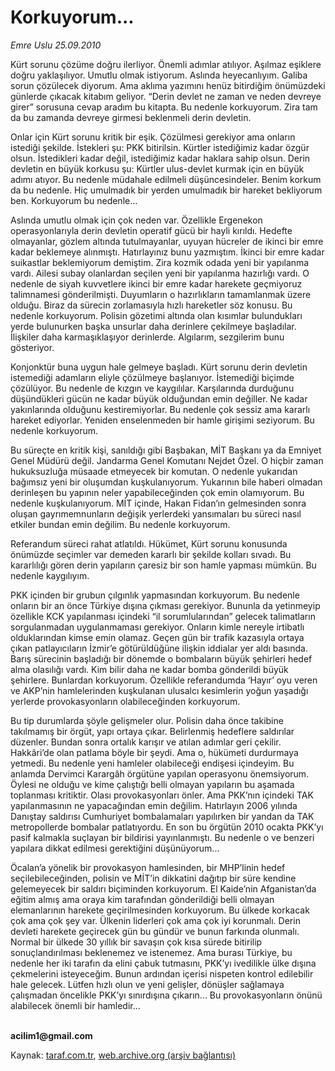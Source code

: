 # Korkuyorum...

*Emre Uslu 25.09.2010*

<div class="yazi">
<p>Kürt sorunu çözüme doğru ilerliyor. Önemli adımlar atılıyor. Aşılmaz eşiklere doğru yaklaşılıyor. Umutlu olmak istiyorum. Aslında heyecanlıyım. Galiba sorun çözülecek diyorum. Ama aklıma yazımını henüz bitirdiğim önümüzdeki günlerde çıkacak kitabım geliyor. “Derin devlet ne zaman ve neden devreye girer” sorusuna cevap aradım bu kitapta. Bu nedenle korkuyorum. Zira tam da bu zamanda devreye girmesi beklenmeli derin devletin.</p>
<p>Onlar için Kürt sorunu kritik bir eşik. Çözülmesi gerekiyor ama onların istediği şekilde. İstekleri şu: PKK bitirilsin. Kürtler istediğimiz kadar özgür olsun. İstedikleri kadar değil, istediğimiz kadar haklara sahip olsun. Derin devletin en büyük korkusu şu: Kürtler ulus-devlet kurmak için en büyük adımı atıyor. Bu nedenle müdahale edilmeli düşüncesindeler. Benim korkum da bu nedenle. Hiç umulmadık bir yerden umulmadık bir hareket bekliyorum ben. Korkuyorum bu nedenle...</p>
<p>Aslında umutlu olmak için çok neden var. Özellikle Ergenekon operasyonlarıyla derin devletin operatif gücü bir hayli kırıldı. Hedefte olmayanlar, gözlem altında tutulmayanlar, uyuyan hücreler de ikinci bir emre kadar beklemeye alınmıştı. Hatırlayınız bunu yazmıştım. İkinci bir emre kadar suikastlar beklemiyorum demiştim. Zira kozmik odada yeni bir yapılanma vardı. Ailesi subay olanlardan seçilen yeni bir yapılanma hazırlığı vardı. O nedenle de siyah kuvvetlere ikinci bir emre kadar harekete geçmiyoruz talimnamesi gönderilmişti. Duyumların o hazırlıkların tamamlanmak üzere olduğu. Biraz da sürecin zorlamasıyla hızlı hareketler söz konusu. Bu nedenle korkuyorum. Polisin gözetimi altında olan kısımlar bulundukları yerde bulunurken başka unsurlar daha derinlere çekilmeye başladılar. İlişkiler daha karmaşıklaşıyor derinlerde. Algılarım, sezgilerim bunu gösteriyor. </p>
<p>Konjonktür buna uygun hale gelmeye başladı. Kürt sorunu derin devletin istemediği adamların eliyle çözülmeye başlanıyor. İstemediği biçimde çözülüyor. Bu nedenle de kızgın ve kaygılılar. Karşılarında durduğunu düşündükleri gücün ne kadar büyük olduğundan emin değiller. Ne kadar yakınlarında olduğunu kestiremiyorlar. Bu nedenle çok sessiz ama kararlı hareket ediyorlar. Yeniden enselenmeden bir hamle girişimi seziyorum. Bu nedenle korkuyorum. </p>
<p>Bu süreçte en kritik kişi, sanıldığı gibi Başbakan, MİT Başkanı ya da Emniyet Genel Müdürü değil. Jandarma Genel Komutanı Nejdet Özel. O hiçbir zaman hukuksuzluğa müsaade etmeyecek bir komutan. O nedenle yukarıdan bağımsız yeni bir oluşumdan kuşkulanıyorum. Yukarının bile haberi olmadan derinleşen bu yapının neler yapabileceğinden çok emin olamıyorum. Bu nedenle kuşkulanıyorum. MİT içinde, Hakan Fidan’ın gelmesinden sonra oluşan gayrımemnunların değişik yerlerdeki yansımaları bu süreci nasıl etkiler bundan emin değilim. Bu nedenle korkuyorum. </p>
<p>Referandum süreci rahat atlatıldı. Hükümet, Kürt sorunu konusunda önümüzde seçimler var demeden kararlı bir şekilde kolları sıvadı. Bu kararlılığı gören derin yapıların çaresiz bir son hamle yapması mümkün. Bu nedenle kaygılıyım.</p>
<p>PKK içinden bir grubun çılgınlık yapmasından korkuyorum. Bu nedenle onların bir an önce Türkiye dışına çıkması gerekiyor. Bununla da yetinmeyip özellikle KCK yapılanması içindeki “il sorumlularından” gelecek talimatların sorgulanmadan uygulanmaması gerekiyor. Onların kimle nereyle irtibatlı olduklarından kimse emin olamaz. Geçen gün bir trafik kazasıyla ortaya çıkan patlayıcıların İzmir’e götürüldüğüne ilişkin iddialar yer aldı basında. Barış sürecinin başladığı bir dönemde o bombaların büyük şehirleri hedef alma olasılığı vardı. Kim bilir daha ne kadar bomba gönderildi büyük şehirlere. Bunlardan korkuyorum. Özellikle referandumda ‘Hayır’ oyu veren ve AKP’nin hamlelerinden kuşkulanan ulusalcı kesimlerin yoğun yaşadığı yerlerde provokasyonların olabileceğinden korkuyorum. </p>
<p>Bu tip durumlarda şöyle gelişmeler olur. Polisin daha önce takibine takılmamış bir örgüt, yapı ortaya çıkar. Belirlenmiş hedeflere saldırılar düzenler. Bundan sonra ortalık karışır ve atılan adımlar geri çekilir. Hakkâri’de olan patlama böyle bir şeydi. Ama o, hükümeti durdurmaya yetmedi. Bu nedenle yeni hamleler olabileceği endişesi içindeyim. Bu anlamda Dervimci Karargâh örgütüne yapılan operasyonu önemsiyorum. Öylesi ne olduğu ve kime çalıştığı belli olmayan yapıların bu aşamada toplanması kritiktir. Olası provokasyonları önler. Ama PKK’nın içindeki TAK yapılanmasının ne yapacağından emin değilim. Hatırlayın 2006 yılında Danıştay saldırısı Cumhuriyet bombalamaları yapılırken bir yandan da TAK metropollerde bombalar patlatıyordu. En son bu örgütün 2010 ocakta PKK’yı pasif kalmakla suçlayan bir bildirisi yayınlanmıştı. Bu nedenle o ve benzeri yapılara dikkat edilmesi gerektiğini düşünüyorum...</p>
<p>Öcalan’a yönelik bir provokasyon hamlesinden, bir MHP’linin hedef seçilebileceğinden, polisin ve MİT’in dikkatini dağıtıp bir süre kendine gelemeyecek bir saldırı biçiminden korkuyorum. El Kaide’nin Afganistan’da eğitim almış ama oraya kim tarafından gönderildiği belli olmayan elemanlarının harekete geçirilmesinden korkuyorum. Bu ülkede korkacak çok ama çok şey var. Ülkenin liderleri çok ama çok iyi korunmalı. Derin devleti harekete geçirecek gün bu gündür ve bunun farkında olunmalı. Normal bir ülkede 30 yıllık bir savaşın çok kısa sürede bitirilip sonuçlandırılması beklenemez ve istenemez. Ama burası Türkiye, bu nedenle her iki tarafın da elini çabuk tutmasını, PKK’yı ivedilikle ülke dışına çekmelerini isteyeceğim. Bunun ardından içerisi nispeten kontrol edilebilir hale gelecek. Lütfen hızlı olun ve yeni gelişler, dönüşler sağlamaya çalışmadan öncelikle PKK’yı sınırdışına çıkarın... Bu provokasyonların önünü alabilecek önemli bir hamledir... </p>
<p><b><br/>acilim1@gmail.com</b> </p></div>

Kaynak: [taraf.com.tr](http://www.taraf.com.tr:80/emre-uslu/makale-korkuyorum.htm), [web.archive.org (arşiv bağlantısı)](http://web.archive.org/web/20100928085446/http://www.taraf.com.tr:80/emre-uslu/makale-korkuyorum.htm)
